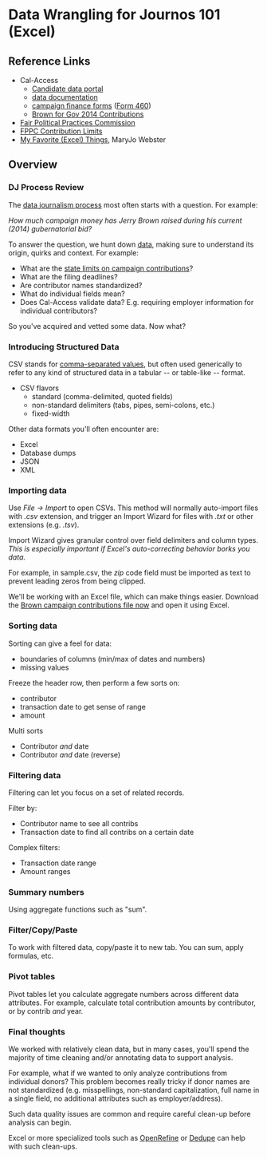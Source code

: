 # Data Wrangling for Journos 101 (Excel)

## Reference Links

* Cal-Access
    * [Candidate data portal][cal-access-campfin]
    * [data documentation][cal-access-datadict]
    * [campaign finance forms][cal-access-campfin-forms] ([Form 460][form-460])
    * [Brown for Gov 2014 Contributions][brown-2014-contribs]
* [Fair Political Practices Commission][fppc]
* [FPPC Contribution Limits][fppc-contrib-limits]
* [My Favorite (Excel) Things](http://extra.twincities.com/car/mj/ExcelClassHandout.pdf), MaryJo Webster

## Overview

### DJ Process Review

The [data journalism process][dj-process-skelton] most often starts with a question. For example:

*How much campaign money has Jerry Brown raised during his current (2014) gubernatorial bid?*

To answer the question, we hunt down [data][brown-2014-contribs], making sure to understand its origin, quirks and context. For example:

* What are the [state limits on campaign contributions][fppc-contrib-limits]?
* What are the filing deadlines?
* Are contributor names standardized?
* What do individual fields mean?
* Does Cal-Access validate data? E.g. requiring employer information for individual contributors?

So you've acquired and vetted some data. Now what?

### Introducing Structured Data

CSV stands for [comma-separated values][wikipedia-csv], but often used generically to refer to any kind of structured data in a tabular -- or table-like -- format.

* CSV flavors
    * standard (comma-delimited, quoted fields)
    * non-standard delimiters (tabs, pipes, semi-colons, etc.)
    * fixed-width

 Other data formats you'll often encounter are:
 
* Excel
* Database dumps
* JSON
* XML

### Importing data

Use *File -> Import*  to open CSVs. This method will normally auto-import files with *.csv* extension, and trigger an Import Wizard for files with *.txt* or other extensions (e.g. *.tsv*).

Import Wizard gives granular control over field delimiters and column types. *This is especially important if Excel's auto-correcting behavior borks you data.* 

For example, in sample.csv, the *zip* code field must be imported as text to prevent leading zeros from being clipped.

We'll be working with an Excel file, which can make things easier. Download the [Brown campaign contributions file now][brown-2014-contribs] and open it using Excel.

### Sorting data

Sorting can give a feel for data:

* boundaries of columns (min/max of dates and numbers)
* missing values
    
Freeze the header row, then perform a few sorts on:

* contributor
* transaction date to get sense of range
* amount

Multi sorts

* Contributor *and* date
* Contributor *and* date (reverse)

### Filtering data

Filtering can let you focus on a set of related records.

Filter by:

* Contributor name to see all contribs
* Transaction date to find all contribs on a certain date

Complex filters:

* Transaction date range
* Amount ranges

### Summary numbers

Using aggregate functions such as "sum".

### Filter/Copy/Paste

To work with filtered data, copy/paste it to new tab. You can sum, apply formulas, etc.

### Pivot tables

Pivot tables let you calculate aggregate numbers across different data attributes. For example, calculate total
contribution amounts by contributor, or by contrib *and* year.

### Final thoughts

We worked with relatively clean data, but in many cases, you'll spend the majority of time cleaning and/or annotating data to support analysis.

For example, what if we wanted to only analyze contributions from individual donors? This problem becomes really tricky if donor names are not standardized (e.g. misspellings, non-standard capitalization, full name in a single field, no additional attributes such as employer/address).

Such data quality issues are common and require careful clean-up before analysis can begin.

Excel or more specialized tools such as [OpenRefine](http://openrefine.org/) or [Dedupe](http://datamade.us/civic-apps/dedupe/) can help with such clean-ups.

[cal-access-campfin]: http://cal-access.sos.ca.gov/Campaign/Candidates/
  
[brown-2014-contribs]: http://cal-access.sos.ca.gov/Campaign/Committees/Detail.aspx?id=1333789&session=2013&view=received

[cal-access-datadict]: http://www.sos.ca.gov/prd/cal-access/

[cal-access-campfin-forms]: http://www.sos.ca.gov/prd/campaign-info/forms-instructions/compend-camp-forms.htm

[form-460]: http://www.sos.ca.gov/prd/forms/460.pdf

[fppc]:http://www.fppc.ca.gov/index.php?id=446

[fppc-contrib-limits]: http://www.fppc.ca.gov/bulletin/007-Dec-2012StateContributionLimitsChart.pdf

[wikipedia-csv]: http://en.wikipedia.org/wiki/Comma-separated_values

[dj-process-skelton]: http://bit.ly/1jINouj "Data Journalism Process, by Chad Skelton"